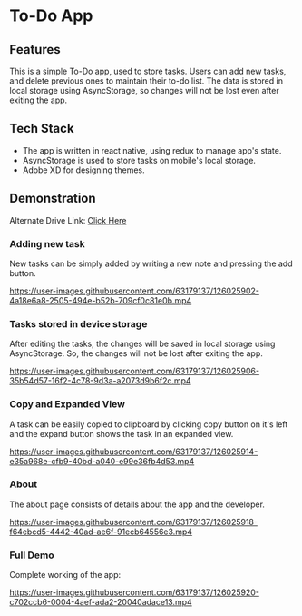 # To-Do App

## Features

This is a simple To-Do app, used to store tasks. Users can add new tasks, and delete previous ones to maintain their to-do list. The data is stored in local storage using AsyncStorage, so changes will not be lost even after exiting the app.

## Tech Stack

<ul>
<li>The app is written in react native, using redux to manage app's state. </li>
<li>AsyncStorage is used to store tasks on mobile's local storage.</li>
<li>Adobe XD for designing themes.</li>
</ul>

## Demonstration

Alternate Drive Link: <a href='https://drive.google.com/drive/folders/1tHT92r88n0e800qa_32bQk189PrbBjAL?usp=sharing'>Click Here</a>

### Adding new task
New tasks can be simply added by writing a new note and pressing the add button.<br>



https://user-images.githubusercontent.com/63179137/126025902-4a18e6a8-2505-494e-b52b-709cf0c81e0b.mp4



### Tasks stored in device storage
After editing the tasks, the changes will be saved in local storage using AsyncStorage. So, the changes will not be lost after exiting the app.<br>



https://user-images.githubusercontent.com/63179137/126025906-35b54d57-16f2-4c78-9d3a-a2073d9b6f2c.mp4



### Copy and Expanded View
A task can be easily copied to clipboard by clicking copy button on it's left and the expand button shows the task in an expanded view.<br>



https://user-images.githubusercontent.com/63179137/126025914-e35a968e-cfb9-40bd-a040-e99e36fb4d53.mp4



### About
The about page consists of details about the app and the developer.



https://user-images.githubusercontent.com/63179137/126025918-f64ebcd5-4442-40ad-ae6f-91ecb64556e3.mp4



### Full Demo
Complete working of the app:



https://user-images.githubusercontent.com/63179137/126025920-c702ccb6-0004-4aef-ada2-20040adace13.mp4

